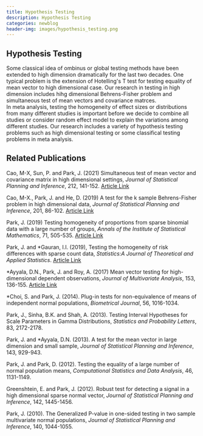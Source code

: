 ```yaml
---
title: Hypothesis Testing
description: Hypothesis Testing
categories: newblog
header-img: images/hypothesis_testing.png
---
```


## Hypothesis Testing

Some classical idea of ombinus or global testing methods have been extended to high dimension dramatically for the last two decades. One typical problem is the extension of Hotelling's T test for testing equality of mean vector to high dimensional case. Our research in testing in high dimension includes  hihg dimensional Behrens-Fisher problem and simultaneous test of mean  vectors and covariance matrces. <br>
In meta analysis, testing the homogeneity of effect sizes or distributions from many different studies is important before we decide to combine all studies or consider random effect model to explain the variations among different studies.  Our research includes a variety of hypothesis testing problems such as high dimensional testing or some classifical testing problems in meta analysis.


## Related Publications

Cao, M-X, Sun, P. and Park, J.  (2021) Simultaneous test of mean vector and covariance matrix in high dimensional settings, 
 _Journal of Statistical Planning and Inference_,  212,  141-152. [Article Link](https://www.sciencedirect.com/science/article/pii/S0378375820301051) 

Cao, M-X., Park, J. and He, D.  (2019)  A test for the k sample Behrens-Fisher problem in high dimensional data, 
_Journal of Statistical Planning and Inference_, 201, 86-102. [Article Link](https://www.sciencedirect.com/science/article/pii/S0378375818303562?via%3Dihub) 

Park, J.  (2019) Testing homogeneity of proportions from sparse binomial data with a large number of groups, 
_Annals of the Institute of Statistical Mathematics_, 71, 505-535.  [Article Link](https://link.springer.com/article/10.1007/s10463-018-0652-2) 

Park, J. and *Gauran, I.I. (2019), Testing the homogeneity of risk differences with sparse count data, 
_Statistics:A Journal of Theoretical and Applied Statistics_.   [Article Link](https://www.tandfonline.com/doi/full/10.1080/02331888.2019.1675162) 

*Ayyala, D.N., Park, J. and Roy, A. (2017) Mean vector testing for high-dimensional dependent observations, 
_Journal of Multivariate Analysis_, 153, 136-155. [Article Link](https://www.sciencedirect.com/science/article/pii/S0047259X16300999) 

*Choi, S. and Park, J. (2014). Plug-in tests for non-equivalence of means of independent normal populations, _Biometrical Journal_, 56, 1016-1034. 

Park, J., Sinha, B.K. and Shah, A. (2013). Testing Interval Hypotheses for Scale Parameters in Gamma Distributions, _Statistics and Probability Letters_, 83, 2172-2178.

Park, J. and *Ayyala, D.N. (2013). A test for the mean vector in large dimension and small sample, _Journal of Statistical Planning and Inference_, 143, 929-943.

Park, J. and Park, D. (2012). Testing the equality of a large number of normal population means, _Computational Statistics and Data Analysis_, 46, 1131-1149.

Greenshtein, E. and Park, J. (2012). Robust test for detecting a signal in a high dimensional sparse normal vector, _Journal of Statistical Planning and Inference_, 142, 1445-1456.

Park, J. (2010). The Generalized P-value in one-sided testing in two sample multivariate normal populations, _Journal of Statistical Planning and Inference_, 140, 1044-1055.
